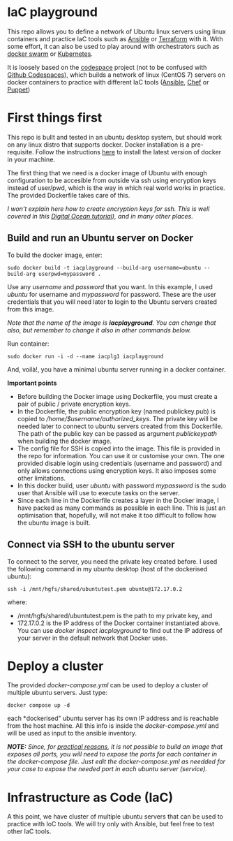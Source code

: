 # IaC playground

This repo allows you to define a network of Ubuntu linux servers using linux containers and practice IaC tools such as  [Ansible](https://www.ansible.com/) or [Terraform](https://www.terraform.io/) with it. With some effort, it can also be used to play around with orchestrators such as [docker swarm](https://docs.docker.com/engine/swarm/) or [Kubernetes](https://kubernetes.io/).

It is loosely based on the [codespace](https://github.com/codespaces-io/codespaces.git) project (not to be confused with [Github Codespaces](https://github.com/features/codespaces)), which builds a network of linux (CentOS 7) servers on docker containers to practice with different IaC tools ([Ansible](https://www.ansible.com/), [Chef](https://www.chef.io/) or [Puppet](https://puppet.com/))


# First things first 

This repo is bullt and tested in an ubuntu desktop system, but should work on any linux distro that supports docker. Docker installation is a pre-requisite. Follow the instructions [here](https://docs.docker.com/engine/install/) to install the latest version of docker in your machine.

The first thing that we need is a docker image of Ubuntu with enough configuration to be accesible from outside via ssh using encryption keys instead of user/pwd, which is the way in which real world works in practice. The provided Dockerfile takes care of this.

*I won't explain here how to create encryption keys for ssh. This is well covered in this [Digital Ocean tutorial](https://www.digitalocean.com/community/tutorials/how-to-set-up-ssh-keys-on-ubuntu-22-04)), and in many other places.*

## Build and run an Ubuntu server on Docker

To build the docker image, enter:

```
sudo docker build -t iacplayground --build-arg username=ubuntu --build-arg userpwd=mypassword .
```
Use any *username* and *password* that you want. In this example, I used *ubuntu* for username and *mypassword* for password. These are the user credentials that you will need later to login to the Ubuntu servers created from this image.

*Note that the name of the image is **iacplayground**. You can change that also, but remember to change it also in other commands below.* 

Run container:

```
sudo docker run -i -d --name iacplg1 iacplayground
```
And, voilà!, you have a minimal ubuntu server running in a docker container.

**Important points**

- Before building the Docker image using Dockerfile, you must create a pair of public / private encryption keys.
- In the Dockerfile, the public encryption key (named publickey.pub) is copied to */home/$username/authorized_keys*. The private key will be needed later to connect to ubuntu servers created from this Dockerfile. The path of the public key can be passed as argument *publickeypath* when building the docker image.
- The config file for SSH is copied into the image. This file is provided in the repo for information. You can use it or customise your own. 
The one provided disable login using credentials (username and password) and only allows connections using encryption keys. It also imposes some other limitations.
- In this docker build, user *ubuntu* with password *mypassword* is the sudo user that Ansible will use to execute tasks on the server. 
- Since each line in the Dockerfile creates a layer in the Docker image, I have packed as many commands as possible in each line. This is just an optimisation that, hopefully, will not make it too difficult to follow how the ubuntu image is built.


## Connect via SSH to the ubuntu server

To connect to the server, you need the private key created before. I used the following command in my ubuntu desktop (host of the dockerised ubuntu):

```
ssh -i /mnt/hgfs/shared/ubuntutest.pem ubuntu@172.17.0.2
```

where:
- /mnt/hgfs/shared/ubuntutest.pem is the path to my private key, and
- 172.17.0.2 is the IP address of the Docker container instantiated above. You can use *docker inspect iacplayground* to find out the IP address of your server in the default network that Docker uses.

# Deploy a cluster

The provided *docker-compose.yml* can be used to deploy a cluster of multiple ubuntu servers. Just type:

```
docker compose up -d
```

each *dockerised" ubuntu server has its own IP address and is reachable from the host machine. All this info is inside the *docker-compose.yml* and will be used as input to the ansible inventory.

***NOTE:** Since, for [practical reasons](https://github.com/moby/moby/issues/11185), it is not possible to build an image that exposes all ports, you will need to expose the ports for each container in the docker-compose file. Just edit the docker-compose.yml as needded for your case to expose the needed port in each ubuntu server (service).*


# Infrastructure as Code (IaC)

A this point, we have cluster of multiple ubuntu servers that can be used to practice with IoC tools. We will try only with Ansible, but feel free to test other IaC tools.
